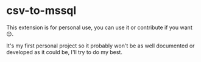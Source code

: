 # csv-to-mssql

This extension is for personal use, you can use it or contribute if you want 😊.

It's my first personal project so it probably won't be as well documented or developed as it could be, I'll try to do my best.